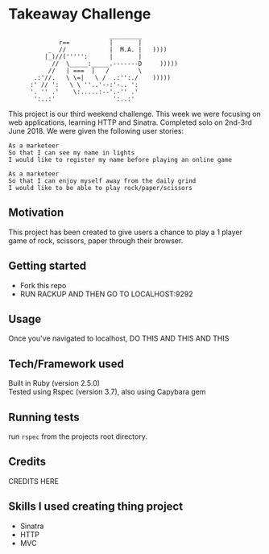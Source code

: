 Takeaway Challenge
==================
```
                            _________
              r==           |       |
           _  //            |  M.A. |   ))))
          |_)//(''''':      |       |
            //  \_____:_____.-------D     )))))
           //   | ===  |   /        \
       .:'//.   \ \=|   \ /  .:'':./    )))))
      :' // ':   \ \ ''..'--:'-.. ':
      '. '' .'    \:.....:--'.-'' .'
       ':..:'                ':..:'

 ```


This project is our third weekend challenge. This week we were focusing on web applications, learning HTTP and Sinatra. Completed solo on 2nd-3rd June 2018. We were given the following user stories:

```
As a marketeer
So that I can see my name in lights
I would like to register my name before playing an online game
```
```
As a marketeer
So that I can enjoy myself away from the daily grind
I would like to be able to play rock/paper/scissors
```

## Motivation

This project has been created to give users a chance to play a 1 player game of rock, scissors, paper through their browser.

## Getting started

* Fork this repo
* RUN RACKUP AND THEN GO TO LOCALHOST:9292

## Usage

Once you've navigated to localhost, DO THIS AND THIS AND THIS


## Tech/Framework used

Built in Ruby (version 2.5.0)<br />
Tested using Rspec (version 3.7), also using Capybara gem

## Running tests

run `rspec` from the projects root directory.

## Credits

CREDITS HERE

## Skills I used creating thing project

* Sinatra
* HTTP
* MVC
